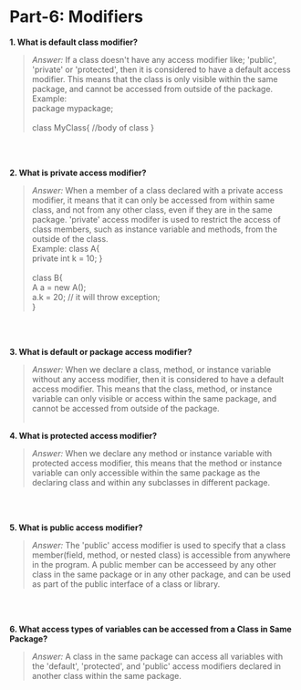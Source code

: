 # Part-6: Modifiers

**1. What is default class modifier?**
> *Answer:* If a class doesn't have any access modifier like; 'public', 'private' or 'protected', then it is considered to have a default access modifier. This means that the class is only visible within the same package, and cannot be accessed from outside of the package. <br>
> Example: <br>
> package mypackage; <br> <br>
> class MyClass{ //body of class }

<br> <br>

**2. What is private access modifier?**
> *Answer:* When a member of a class declared with a private access modifier, it means that it can only be accessed from within same class, and not from any other class, even if they are in the same package. 'private' access modifer is used to restrict the access of class members, such as instance variable and methods, from the outside of the class. <br>
> Example: class A{ <br>
> private int k = 10;
> } <br> <br>
> class B{ <br>
> A a = new A(); <br>
> a.k = 20; // it will throw exception; <br>
> }

<br> <br>

**3. What is default or package access modifier?**
> *Answer:* When we declare a class, method, or instance variable without any access modifier, then it is considered to have a default access modifier. This means that the class, method, or instance variable can only visible or access within the same package, and cannot be accessed from outside of the package.
<br> <br>

**4. What is protected access modifier?**
> *Answer:* When we declare any method or instance variable with protected access modifier, this means that the method or instance variable can only accessible within the same package as the declaring class and within any subclasses in different package.

<br> <br>

**5. What is public access modifier?**
> *Answer:* The 'public' access modifier is used to specify that a class member(field, method, or nested class) is accessible from anywhere in the program. A public member can be accesseed by any other class in the same package or in any other package, and can be used as part of the public interface of a class or library. 

<br> <br>

**6. What access types of variables can be accessed from a Class in Same Package?**
> *Answer:* A class in the same package can access all variables with the 'default', 'protected', and 'public' access modifiers declared in another class within the same package.

<br> <br>
